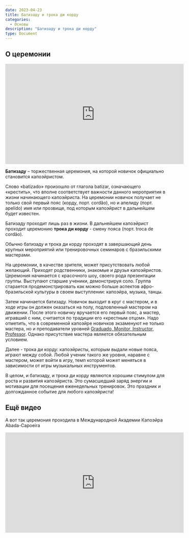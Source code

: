 ```yaml
---
date: 2023-04-23
title: Батизаду и трока ди корду
categories:
  - Основы
description: "Батизаду и трока ди корду"
type: Document
---
```


## О церемонии

<iframe width="560" height="315" src="https://www.youtube.com/embed/WBwvDe6MiYc" title="Capoeira Camara: batizado" frameborder="0" allow="accelerometer; autoplay; clipboard-write; encrypted-media; gyroscope; picture-in-picture" allowfullscreen></iframe>

**Батизаду** – торжественная церемония, на которой новичок официально становится капоэйристом. 

Слово «batizado» произошло от глагола batizar, означающего «крестить», что вполне соответствует важности данного мероприятия в жизни начинающего капоэйриста. На церемонии новичок получает не только свой первый пояс (корду, порт. cordão), но и апелиду (порт. apelido) имя или прозвище, под которым капоэйрист в дальнейшем будет известен.

Батизаду проходит лишь раз в жизни. В дальнейшем капоэйрист проходит церемонию **трока ди корду** - смену пояса (порт. troca de cordão).

Обычно батизаду и трока ди корду проходят в завершающий день крупных мероприятий или тренировочных семинаров с бразильскими мастерами.

На церемонии, в качестве зрителя, может присутствовать любой желающий. Приходят родственники, знакомые и друзья капоэйристов. Церемония начинается с красочного шоу, своего рода презентации группы. Выступают старшие ученики, демонстрируя соло. Группа старается продемонстрировать как можно больше аспектов афро-бразильской культуры в своем выступлении: капоэйра, музыка, танцы.

Затем начинается батизаду. Новичок выходит в круг с мастером, и в ходе игры он должен оказаться на полу, подловленный мастером на движении. После этого новичку вручается его первый пояс, а мастер, игравший с ним, считается по традиции его «крестным отцом». Надо отметить, что в современной капоэйре новичков экзаменуют не только мастера, но и преподаватели уровней [Graduado, Monitor, Instruсtor, Professor](/основы/пояса). Однако присутствие мастера является обязательным условием.

Далее - трока ди корду: капоэйристы, которым выдали новые пояса, играют между собой. Любой ученик такого же уровня, наравне с мастером, может войти в игру, темп которой может меняться в зависимости от игры музыкальных инструментов.

В целом, и батизаду, и трока ди корду являются хорошим стимулом для роста и развития капоэйриста. Это сумасшедший заряд энергии и мотивации для посещения еженедельных тренировок. Это праздник и долгожданное событие для любого капоэйриста!

## Ещё видео

А вот так церемония проходила в Международной Академии Капоэйра Abada-Capoeira

<iframe width="560" height="315" src="https://www.youtube.com/embed/XKeSGNZTbm8" title="ABADA-Capoeira: BATIZADO" frameborder="0" allow="accelerometer; autoplay; clipboard-write; encrypted-media; gyroscope; picture-in-picture" allowfullscreen></iframe>
